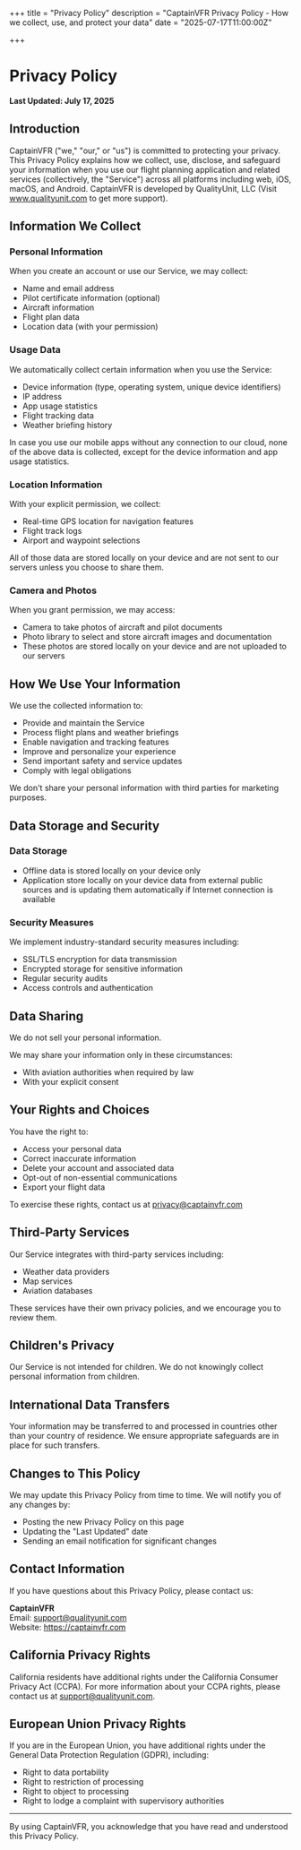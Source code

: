+++
title = "Privacy Policy"
description = "CaptainVFR Privacy Policy - How we collect, use, and protect your data"
date = "2025-07-17T11:00:00Z"

+++

# Privacy Policy

**Last Updated: July 17, 2025**

## Introduction

CaptainVFR ("we," "our," or "us") is committed to protecting your privacy. This Privacy Policy explains how we collect, use, disclose, and safeguard your information when you use our flight planning application and related services (collectively, the "Service") across all platforms including web, iOS, macOS, and Android.
CaptainVFR is developed by QualityUnit, LLC (Visit www.qualityunit.com to get more support).

## Information We Collect

### Personal Information
When you create an account or use our Service, we may collect:
- Name and email address
- Pilot certificate information (optional)
- Aircraft information
- Flight plan data
- Location data (with your permission)

### Usage Data
We automatically collect certain information when you use the Service:
- Device information (type, operating system, unique device identifiers)
- IP address
- App usage statistics
- Flight tracking data
- Weather briefing history

In case you use our mobile apps without any connection to our cloud, none of the above data is collected, except for the device information and app usage statistics.

### Location Information
With your explicit permission, we collect:
- Real-time GPS location for navigation features
- Flight track logs
- Airport and waypoint selections

All of those data are stored locally on your device and are not sent to our servers unless you choose to share them.

### Camera and Photos
When you grant permission, we may access:
- Camera to take photos of aircraft and pilot documents
- Photo library to select and store aircraft images and documentation
- These photos are stored locally on your device and are not uploaded to our servers

## How We Use Your Information

We use the collected information to:
- Provide and maintain the Service
- Process flight plans and weather briefings
- Enable navigation and tracking features
- Improve and personalize your experience
- Send important safety and service updates
- Comply with legal obligations

We don't share your personal information with third parties for marketing purposes.

## Data Storage and Security

### Data Storage
- Offline data is stored locally on your device only
- Application store locally on your device data from external public sources and is updating them automatically if Internet connection is available

### Security Measures
We implement industry-standard security measures including:
- SSL/TLS encryption for data transmission
- Encrypted storage for sensitive information
- Regular security audits
- Access controls and authentication

## Data Sharing

We do not sell your personal information. 

We may share your information only in these circumstances:
- With aviation authorities when required by law
- With your explicit consent

## Your Rights and Choices

You have the right to:
- Access your personal data
- Correct inaccurate information
- Delete your account and associated data
- Opt-out of non-essential communications
- Export your flight data

To exercise these rights, contact us at privacy@captainvfr.com

## Third-Party Services

Our Service integrates with third-party services including:
- Weather data providers
- Map services
- Aviation databases

These services have their own privacy policies, and we encourage you to review them.

## Children's Privacy

Our Service is not intended for children. We do not knowingly collect personal information from children.

## International Data Transfers

Your information may be transferred to and processed in countries other than your country of residence. We ensure appropriate safeguards are in place for such transfers.

## Changes to This Policy

We may update this Privacy Policy from time to time. We will notify you of any changes by:
- Posting the new Privacy Policy on this page
- Updating the "Last Updated" date
- Sending an email notification for significant changes

## Contact Information

If you have questions about this Privacy Policy, please contact us:

**CaptainVFR**  
Email: support@qualityunit.com  
Website: https://captainvfr.com

## California Privacy Rights

California residents have additional rights under the California Consumer Privacy Act (CCPA). For more information about your CCPA rights, please contact us at support@qualityunit.com.

## European Union Privacy Rights

If you are in the European Union, you have additional rights under the General Data Protection Regulation (GDPR), including:
- Right to data portability
- Right to restriction of processing
- Right to object to processing
- Right to lodge a complaint with supervisory authorities

---

By using CaptainVFR, you acknowledge that you have read and understood this Privacy Policy.